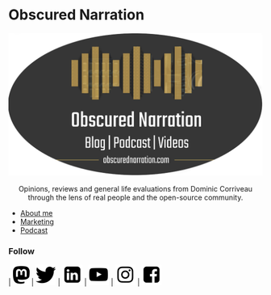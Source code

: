 # Obscured Narration
<img src="/assets/on-logo-oval.png" alt="Obscured Narration blog logo" style="text-align: center;" />


<p style="text-align: center;">Opinions, reviews and general life evaluations from Dominic Corriveau through the lens of real people and the open-source community.</p>

- [About me](https://cinimodev.github.io/about/)
- [Marketing](https://cinimodev.github.io/marketing.html)
- [Podcast](https://anchor.fm/dctalks)


### Follow
| [![Mastodon logo](/assets/mastodon.png)](https://mstdn.social/@cinimodev) | [![Twitter logo](/assets/twitter.png)](https://twitter.com/domcorriveau) | [![LinkedIn logo](/assets/linkedin.png)](https://linkedin.com/in/domcorriveau) | [![YouTube logo](/assets/youtube.png)](https://www.youtube.com/dominiccorriveau) | [![Instagram logo](/assets/instagram.png)](https://instagram.com/domcorriveau) | [![Facebook logo](/assets/facebook.png)](https://www.facebook.com/obscurednarration)
